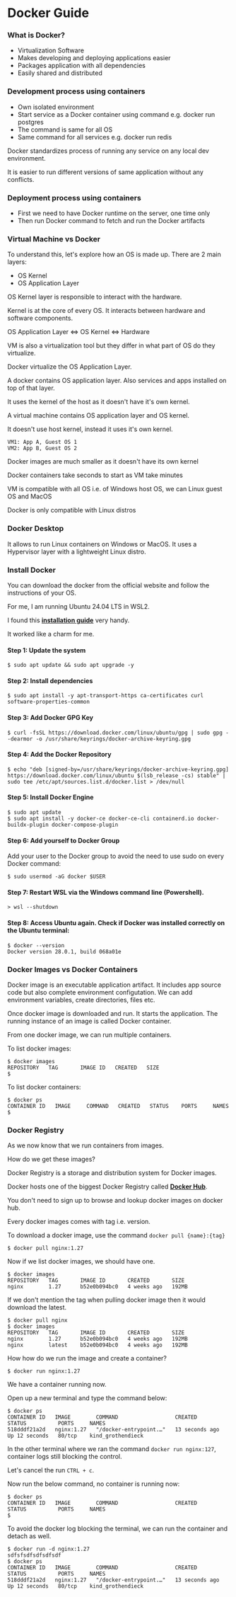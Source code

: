 # Docker Guide


### What is Docker?

  - Virtualization Software
  - Makes developing and deploying applications easier
  - Packages application with all dependencies
  - Easily shared and distributed

### Development process using containers

  - Own isolated environment
  - Start service as a Docker container using command e.g. docker run postgres
  - The command is same for all OS
  - Same command for all services e.g. docker run redis

Docker standardizes process of running any service on any local dev environment.

It is easier to run different versions of same application without any conflicts.

### Deployment process using containers

  - First we need to have Docker runtime on the server, one time only
  - Then run Docker command to fetch and run the Docker artifacts

### Virtual Machine vs Docker

To understand this, let's explore how an OS is made up. There are 2 main layers:

  - OS Kernel
  - OS Application Layer

OS Kernel layer is responsible to interact with the hardware.

Kernel is at the core of every OS. It interacts between hardware and software components.

  OS Application Layer <=> OS Kernel <=> Hardware

VM is also a virtualization tool but they differ in what part of OS do they virtualize.

Docker virtualize the OS Application Layer.

A docker contains OS application layer. Also services and apps installed on top of that layer. 

It uses the kernel of the host as it doesn't have it's own kernel.

A virtual machine contains OS application layer and OS kernel. 

It doesn't use host kernel, instead it uses it's own kernel.

    VM1: App A, Guest OS 1
    VM2: App B, Guest OS 2

Docker images are much smaller as it doesn't have its own kernel

Docker containers take seconds to start as VM take minutes

VM is compatible with all OS i.e. of Windows host OS, we can Linux guest OS and MacOS

Docker is only compatible with Linux distros

### Docker Desktop

It allows to run Linux containers on Windows or MacOS.
It uses a Hypervisor layer with a lightweight Linux distro.

### Install Docker

You can download the docker from the official website and follow the instructions of your OS.

For me, I am running Ubuntu 24.04 LTS in WSL2.

I found this [**installation guide**](https://gist.github.com/dehsilvadeveloper/c3bdf0f4cdcc5c177e2fe9be671820c7) very handy.

It worked like a charm for me.

#### Step 1: Update the system

    $ sudo apt update && sudo apt upgrade -y
	
#### Step 2: Install dependencies

    $ sudo apt install -y apt-transport-https ca-certificates curl software-properties-common
	
#### Step 3: Add Docker GPG Key

    $ curl -fsSL https://download.docker.com/linux/ubuntu/gpg | sudo gpg --dearmor -o /usr/share/keyrings/docker-archive-keyring.gpg
	
#### Step 4: Add the Docker Repository

    $ echo "deb [signed-by=/usr/share/keyrings/docker-archive-keyring.gpg] https://download.docker.com/linux/ubuntu $(lsb_release -cs) stable" | sudo tee /etc/apt/sources.list.d/docker.list > /dev/null
	
#### Step 5: Install Docker Engine	

    $ sudo apt update
    $ sudo apt install -y docker-ce docker-ce-cli containerd.io docker-buildx-plugin docker-compose-plugin
	
#### Step 6: Add yourself to Docker Group

Add your user to the Docker group to avoid the need to use sudo on every Docker command:

    $ sudo usermod -aG docker $USER
	
#### Step 7: Restart WSL via the Windows command line (Powershell).

    > wsl --shutdown	
	
#### Step 8: Access Ubuntu again. Check if Docker was installed correctly on the Ubuntu terminal:

    $ docker --version
    Docker version 28.0.1, build 068a01e

### Docker Images vs Docker Containers

Docker image is an executable application artifact. It includes app source code but also complete environment configutation. 
We can add environment variables, create directories, files etc.

Once docker image is downloaded and run. It starts the application. 
The running instance of an image is called Docker container.

From one docker image, we can run multiple containers.

To list docker images:

    $ docker images
    REPOSITORY   TAG       IMAGE ID   CREATED   SIZE
    $

To list docker containers:

    $ docker ps
    CONTAINER ID   IMAGE     COMMAND   CREATED   STATUS    PORTS     NAMES
    $ 

 ### Docker Registry

 As we now know that we run containers from images.

 How do we get these images?

Docker Registry is a storage and distribution system for Docker images.

Docker hosts one of the biggest Docker Registry called [**Docker Hub**](https://hub.docker.com).

You don't need to sign up to browse and lookup docker images on docker hub.

Every docker images comes with tag i.e. version.

To download a docker image, use the command `docker pull {name}:{tag}`

    $ docker pull nginx:1.27

Now if we list docker images, we should have one.

    $ docker images
    REPOSITORY   TAG       IMAGE ID       CREATED       SIZE
    nginx        1.27      b52e0b094bc0   4 weeks ago   192MB

If we don't mention the tag when pulling docker image then it would download the latest.

    $ docker pull nginx
    $ docker images
    REPOSITORY   TAG       IMAGE ID       CREATED       SIZE
    nginx        1.27      b52e0b094bc0   4 weeks ago   192MB
    nginx        latest    b52e0b094bc0   4 weeks ago   192MB

How how do we run the image and create a container?

    $ docker run nginx:1.27

We have a container running now.

Open up a new terminal and type the command below:

    $ docker ps
    CONTAINER ID   IMAGE        COMMAND                  CREATED          STATUS          PORTS     NAMES
    518dddf21a2d   nginx:1.27   "/docker-entrypoint.…"   13 seconds ago   Up 12 seconds   80/tcp    kind_grothendieck

In the other terminal where we ran the command `docker run nginx:127`, container logs still blocking the control.

Let's cancel the run `CTRL + c`.

Now run the below command, no container is running now:

    $ docker ps
    CONTAINER ID   IMAGE        COMMAND                  CREATED          STATUS          PORTS     NAMES
    $	

To avoid the docker log blocking the terminal, we can run the container and detach as well.

    $ docker run -d nginx:1.27
    sdfsfsdfsdfsdfsdf
    $ docker ps
    CONTAINER ID   IMAGE        COMMAND                  CREATED          STATUS          PORTS     NAMES
    518dddf21a2d   nginx:1.27   "/docker-entrypoint.…"   13 seconds ago   Up 12 seconds   80/tcp    kind_grothendieck








 





